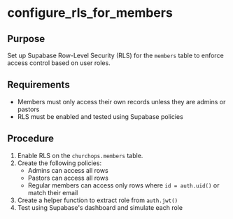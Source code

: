 # configure_rls_for_members

## Purpose
Set up Supabase Row-Level Security (RLS) for the `members` table to enforce access control based on user roles.

## Requirements
- Members must only access their own records unless they are admins or pastors
- RLS must be enabled and tested using Supabase policies

## Procedure
1. Enable RLS on the `churchops.members` table.
2. Create the following policies:
   - Admins can access all rows
   - Pastors can access all rows
   - Regular members can access only rows where `id = auth.uid()` or match their email
3. Create a helper function to extract role from `auth.jwt()`
4. Test using Supabase's dashboard and simulate each role
